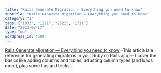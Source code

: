 ```yaml
---
title: "Rails Generate Migration — Everything you need to know"
subtitle: "Rails Generate Migration — Everything you need to know"
category: "1"
tags: ["1033", "1221", "2522", "1711"]
date: "2023-07-17"
type: "wp"
wordpress_id: 4589
---
```

[ Rails Generate Migration — Everything you need to know]( https://railsnotes.xyz/blog/rails-generate-migration-everything-you-need-to-know?utm_source=railsnotes.beehiiv.com&utm_medium=newsletter&utm_campaign=the-railsnotes-newsletter-issue-2) –This article is a reference for generating migrations in your Ruby on Rails app — I cover the basics like adding columns and tables, adjusting column types (and loads more), plus some tips and tricks…